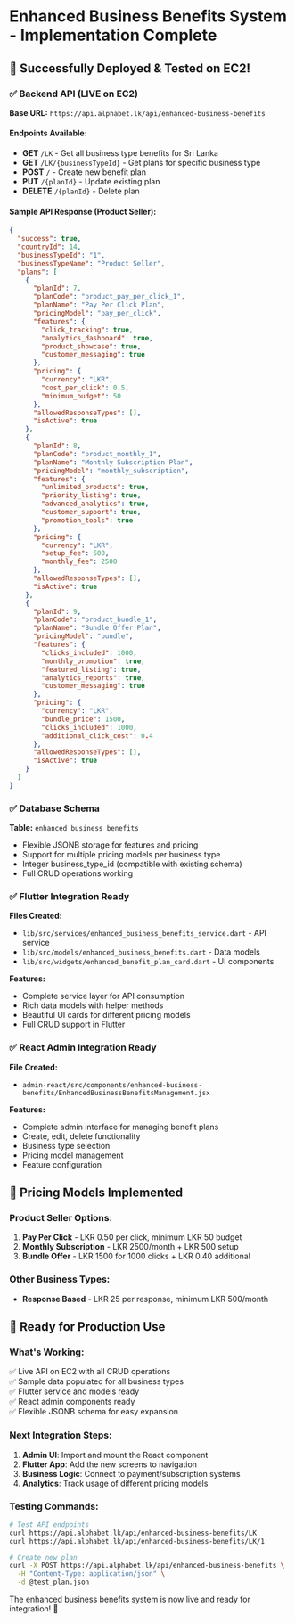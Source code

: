# Enhanced Business Benefits System - Implementation Complete

## 🎉 Successfully Deployed & Tested on EC2!

### ✅ Backend API (LIVE on EC2)
**Base URL:** `https://api.alphabet.lk/api/enhanced-business-benefits`

#### Endpoints Available:
- **GET** `/LK` - Get all business type benefits for Sri Lanka
- **GET** `/LK/{businessTypeId}` - Get plans for specific business type
- **POST** `/` - Create new benefit plan
- **PUT** `/{planId}` - Update existing plan
- **DELETE** `/{planId}` - Delete plan

#### Sample API Response (Product Seller):
```json
{
  "success": true,
  "countryId": 14,
  "businessTypeId": "1",
  "businessTypeName": "Product Seller",
  "plans": [
    {
      "planId": 7,
      "planCode": "product_pay_per_click_1",
      "planName": "Pay Per Click Plan",
      "pricingModel": "pay_per_click",
      "features": {
        "click_tracking": true,
        "analytics_dashboard": true,
        "product_showcase": true,
        "customer_messaging": true
      },
      "pricing": {
        "currency": "LKR",
        "cost_per_click": 0.5,
        "minimum_budget": 50
      },
      "allowedResponseTypes": [],
      "isActive": true
    },
    {
      "planId": 8,
      "planCode": "product_monthly_1",
      "planName": "Monthly Subscription Plan",
      "pricingModel": "monthly_subscription",
      "features": {
        "unlimited_products": true,
        "priority_listing": true,
        "advanced_analytics": true,
        "customer_support": true,
        "promotion_tools": true
      },
      "pricing": {
        "currency": "LKR",
        "setup_fee": 500,
        "monthly_fee": 2500
      },
      "allowedResponseTypes": [],
      "isActive": true
    },
    {
      "planId": 9,
      "planCode": "product_bundle_1",
      "planName": "Bundle Offer Plan",
      "pricingModel": "bundle",
      "features": {
        "clicks_included": 1000,
        "monthly_promotion": true,
        "featured_listing": true,
        "analytics_reports": true,
        "customer_messaging": true
      },
      "pricing": {
        "currency": "LKR",
        "bundle_price": 1500,
        "clicks_included": 1000,
        "additional_click_cost": 0.4
      },
      "allowedResponseTypes": [],
      "isActive": true
    }
  ]
}
```

### ✅ Database Schema
**Table:** `enhanced_business_benefits`
- Flexible JSONB storage for features and pricing
- Support for multiple pricing models per business type
- Integer business_type_id (compatible with existing schema)
- Full CRUD operations working

### ✅ Flutter Integration Ready
**Files Created:**
- `lib/src/services/enhanced_business_benefits_service.dart` - API service
- `lib/src/models/enhanced_business_benefits.dart` - Data models  
- `lib/src/widgets/enhanced_benefit_plan_card.dart` - UI components

**Features:**
- Complete service layer for API consumption
- Rich data models with helper methods
- Beautiful UI cards for different pricing models
- Full CRUD support in Flutter

### ✅ React Admin Integration Ready
**File Created:**
- `admin-react/src/components/enhanced-business-benefits/EnhancedBusinessBenefitsManagement.jsx`

**Features:**
- Complete admin interface for managing benefit plans
- Create, edit, delete functionality
- Business type selection
- Pricing model management
- Feature configuration

## 🎯 Pricing Models Implemented

### Product Seller Options:
1. **Pay Per Click** - LKR 0.50 per click, minimum LKR 50 budget
2. **Monthly Subscription** - LKR 2500/month + LKR 500 setup
3. **Bundle Offer** - LKR 1500 for 1000 clicks + LKR 0.40 additional

### Other Business Types:
- **Response Based** - LKR 25 per response, minimum LKR 500/month

## 🚀 Ready for Production Use

### What's Working:
✅ Live API on EC2 with all CRUD operations  
✅ Sample data populated for all business types  
✅ Flutter service and models ready  
✅ React admin components ready  
✅ Flexible JSONB schema for easy expansion  

### Next Integration Steps:
1. **Admin UI**: Import and mount the React component
2. **Flutter App**: Add the new screens to navigation
3. **Business Logic**: Connect to payment/subscription systems
4. **Analytics**: Track usage of different pricing models

### Testing Commands:
```bash
# Test API endpoints
curl https://api.alphabet.lk/api/enhanced-business-benefits/LK
curl https://api.alphabet.lk/api/enhanced-business-benefits/LK/1

# Create new plan
curl -X POST https://api.alphabet.lk/api/enhanced-business-benefits \
  -H "Content-Type: application/json" \
  -d @test_plan.json
```

The enhanced business benefits system is now live and ready for integration! 🎉
